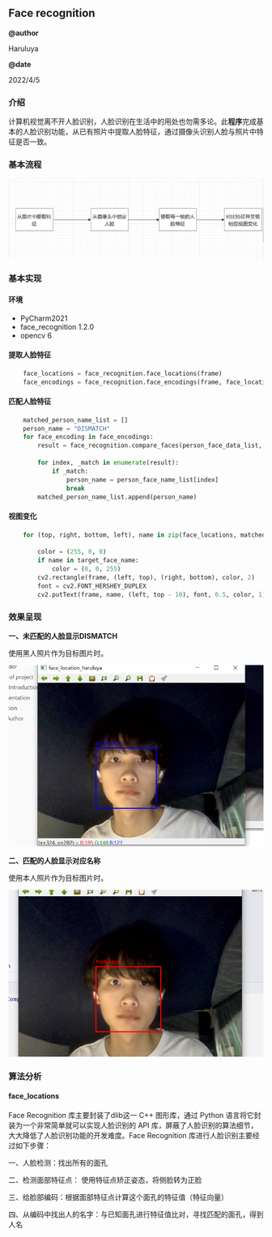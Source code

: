## Face recognition

**@author**

Haruluya

**@date**

2022/4/5

### 介绍

计算机视觉离不开人脸识别，人脸识别在生活中的用处也勿需多论。此**程序**完成基本的人脸识别功能，从已有照片中提取人脸特征，通过摄像头识别人脸与照片中特征是否一致。

### 基本流程

![image-20220405185031711](../fileImages/image-20220405185031711.png)

### 基本实现

#### 环境

- PyCharm2021
- face_recognition 1.2.0
- opencv 6

#### 提取人脸特征

```python
    face_locations = face_recognition.face_locations(frame)
    face_encodings = face_recognition.face_encodings(frame, face_locations)
```

#### 匹配人脸特征

```python
    matched_person_name_list = []
    person_name = "DISMATCH"
    for face_encoding in face_encodings:
        result = face_recognition.compare_faces(person_face_data_list, face_encoding)

        for index, _match in enumerate(result):
            if _match:
                person_name = person_face_name_list[index]
                break
        matched_person_name_list.append(person_name)
```

#### 视图变化

```python
    for (top, right, bottom, left), name in zip(face_locations, matched_person_name_list):

        color = (255, 0, 0)
        if name in target_face_name:
            color = (0, 0, 255)
        cv2.rectangle(frame, (left, top), (right, bottom), color, 2)
        font = cv2.FONT_HERSHEY_DUPLEX
        cv2.putText(frame, name, (left, top - 10), font, 0.5, color, 1)
```

### 效果呈现

**一、未匹配的人脸显示DISMATCH**

使用黑人照片作为目标图片时。


![image-20220405190746610](../fileImages/01_img.png)


**二、匹配的人脸显示对应名称**

使用本人照片作为目标图片时。


![image-20220405190746610](../fileImages/01_img1.png)
### 算法分析

#### face_locations

Face Recognition 库主要封装了dlib这一 C++ 图形库，通过 Python 语言将它封装为一个非常简单就可以实现人脸识别的 API 库，屏蔽了人脸识别的算法细节，大大降低了人脸识别功能的开发难度。Face Recognition 库进行人脸识别主要经过如下步骤：

一、人脸检测：找出所有的面孔

二、检测面部特征点： 使用特征点矫正姿态，将侧脸转为正脸

三、给脸部编码：根据面部特征点计算这个面孔的特征值（特征向量）

四、从编码中找出人的名字：与已知面孔进行特征值比对，寻找匹配的面孔，得到人名

